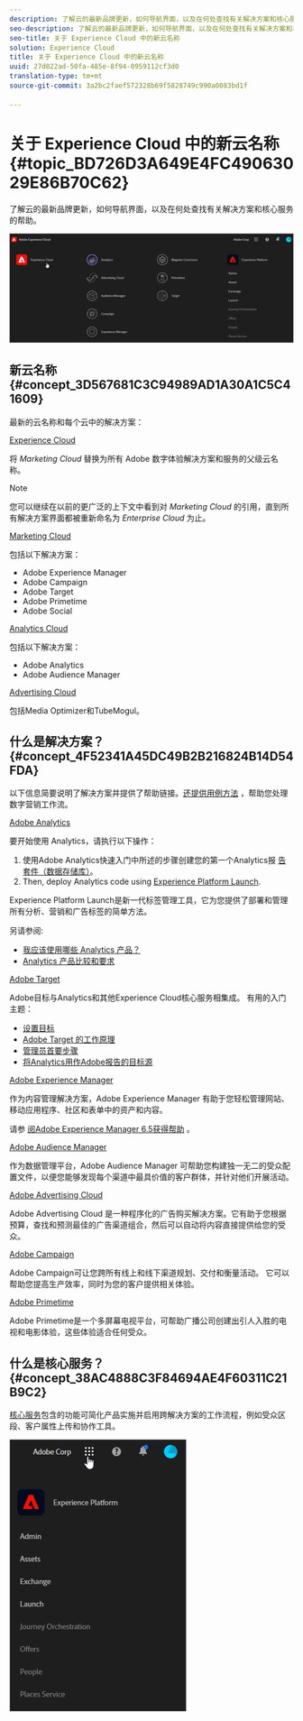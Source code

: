 ```yaml
---
description: 了解云的最新品牌更新，如何导航界面，以及在何处查找有关解决方案和核心服务的帮助。
seo-description: 了解云的最新品牌更新，如何导航界面，以及在何处查找有关解决方案和核心服务的帮助。
seo-title: 关于 Experience Cloud 中的新云名称
solution: Experience Cloud
title: 关于 Experience Cloud 中的新云名称
uuid: 27d022ad-50fa-485e-8f94-0959112cf3d0
translation-type: tm+mt
source-git-commit: 3a2bc2faef572328b69f5828749c990a0083bd1f

---
```



# 关于 Experience Cloud 中的新云名称 {#topic_BD726D3A649E4FC49063029E86B70C62}

了解云的最新品牌更新，如何导航界面，以及在何处查找有关解决方案和核心服务的帮助。

![](assets/cloud-pulldown.png)

## 新云名称 {#concept_3D567681C3C94989AD1A30A1C5C41609}

最新的云名称和每个云中的解决方案：

[Experience Cloud](https://www.adobe.com/experience-cloud.html?promoid=FZPQZ2HS&mv=other)

将 *Marketing Cloud* 替换为所有 Adobe 数字体验解决方案和服务的父级云名称。

>[!NOTE]
>
>您可以继续在以前的更广泛的上下文中看到对 *Marketing Cloud* 的引用，直到所有解决方案界面都被重新命名为 *Enterprise Cloud* 为止。

[Marketing Cloud](https://www.adobe.com/marketing-cloud.html)

包括以下解决方案：

* Adobe Experience Manager
* Adobe Campaign
* Adobe Target
* Adobe Primetime
* Adobe Social

[Analytics Cloud](https://www.adobe.com/data-analytics-cloud.html)

包括以下解决方案：

* Adobe Analytics
* Adobe Audience Manager

[Advertising Cloud](https://www.adobe.com/advertising-cloud.html)

包括Media Optimizer和TubeMogul。

## 什么是解决方案？ {#concept_4F52341A45DC49B2B216824B14D54FDA}

以下信息简要说明了解决方案并提供了帮助链接。[还提供用例方法](https://helpx.adobe.com/marketing-cloud/how-to/use-cases.html) ，帮助您处理数字营销工作流。

[Adobe Analytics](https://docs.adobe.com/content/help/en/analytics/landing/home.html)

要开始使用 Analytics，请执行以下操作：

1. 使用Adobe Analytics快速入门中所述的步骤创建您的第一个Analytics报 [告套件（数据存储库）](https://docs.adobe.com/content/help/en/analytics/analyze/analysis-workspace/home.html)。
1. Then, deploy Analytics code using [Experience Platform Launch](https://docs.adobe.com/content/help/en/launch/using/intro/get-started/quick-start.html).

Experience Platform Launch是新一代标签管理工具，它为您提供了部署和管理所有分析、营销和广告标签的简单方法。

另请参阅:

* [我应该使用哪些 Analytics 产品？](https://docs.adobe.com/content/help/en/analytics/admin/admin-overview/which-analytics-tool.html)
* [Analytics 产品比较和要求](https://docs.adobe.com/content/help/en/analytics/admin/admin-overview/analytics-product-comparison.html)

[Adobe Target](https://docs.adobe.com/content/help/en/target/using/target-home.html)

Adobe目标与Analytics和其他Experience Cloud核心服务相集成。 有用的入门主题：

* [设置目标](https://docs.adobe.com/content/help/en/target/using/administer/administrating-target.html)
* [Adobe Target 的工作原理](https://docs.adobe.com/content/help/en/target/using/introduction/how-target-works.html)
* [管理员首要步骤](https://docs.adobe.com/content/help/en/target/using/administer/start-target.html)
* [将Analytics用作Adobe报告的目标源](https://docs.adobe.com/content/help/en/target/using/integrate/a4t/a4t.html)

[Adobe Experience Manager](https://helpx.adobe.com/support/experience-manager/6-5.html)

作为内容管理解决方案，Adobe Experience Manager 有助于您轻松管理网站、移动应用程序、社区和表单中的资产和内容。

请参 [阅Adobe Experience Manager 6.5获得帮助](https://helpx.adobe.com/support/experience-manager/6-5.html) 。

[Adobe Audience Manager](https://docs.adobe.com/content/help/en/audience-manager/user-guide/aam-home.html)

作为数据管理平台，Adobe Audience Manager 可帮助您构建独一无二的受众配置文件，以便您能够发现每个渠道中最具价值的客户群体，并针对他们开展活动。

[Adobe Advertising Cloud](https://docs.adobe.com/content/help/en/release-notes/experience-cloud/current.html#adcloud)

Adobe Advertising Cloud 是一种程序化的广告购买解决方案。它有助于您根据预算，查找和预测最佳的广告渠道组合，然后可以自动将内容直接提供给您的受众。

[Adobe Campaign](https://docs.adobe.com/content/help/en/campaign-standard/using/getting-started/about-adobe-campaign/campaign-orchestration.html)

Adobe Campaign可让您跨所有线上和线下渠道规划、交付和衡量活动。 它可以帮助您提高生产效率，同时为您的客户提供相关体验。

[Adobe Primetime](https://help.adobe.com/en_US/primetime/)

Adobe Primetime是一个多屏幕电视平台，可帮助广播公司创建出引人入胜的电视和电影体验，这些体验适合任何受众。

## 什么是核心服务？ {#concept_38AC4888C3F84694AE4F60311C21B9C2}

[核心服务](https://docs.adobe.com/content/help/en/core-services/interface/about-core-services/core-services-landing.html)包含的功能可简化产品实施并启用跨解决方案的工作流程，例如受众区段、客户属性上传和协作工具。

![](assets/core-services.png)
